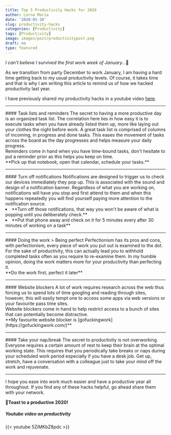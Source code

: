 ```yaml
---
title: Top 5 Productivity Hacks for 2020
author: Lorna Maria
date: '2020-01-10'
slug: productivity-hacks
categories: [Productivity]
tags: [Productivity]
image: images/post/productivitypost.png
draft: no
type: featured 
---
```

*I can't believe I survived the first work week of January…*🥳

As we transition from party December to work January, I am having a hard time getting back to my usual productivity levels. Of course, it takes time and that is why I am writing this article to remind us of how we hacked productivity last year.

I have previously shared my productivity hacks in a youtube video [here](https://www.youtube.com/watch?v=5ZiMKbZ8pdc&t=368s).
<hr>
#### Task lists and reminders 
The secret to having a more productive day is an organized task list. The correlation here lies in how easy it is to execute tasks when you have already listed them up, more like laying out your clothes the night before work. A great task list is comprised of columns of incoming, in progress and done tasks. This eases the movement of tasks across the board as the day progresses and helps measure your daily progress.<br> Reminders come in hand when you have time-bound tasks, don't hesitate to put a reminder prior as this helps you keep on time.<br>
**Pick up that notebook, open that calendar, schedule your tasks.**

<hr>
#### Turn off notifications
Notifications are designed to trigger us to check our devices immediately they pop up. This is associated with the sound and design of a notification banner. Regardless of what you are working on, notifications will have you stop and first attend to them and when this happens repeatedly you will find yourself paying more attention to the notification source.
<li> **Turn off those notifications, that way you won't be aware of what is popping until you deliberately check.**
<li> **Put that phone away and check on it for 5 minutes every after 30 minutes of working on a task**
<hr>
#### Doing the work > Being perfect
Perfectionism has its pros and cons, with perfectionism, every piece of work you put out is examined to the dot. For the sake of productivity, this can actually lead you to withhold completed tasks often as you require to re-examine them. In my humble opinion, doing the work matters more for your productivity than perfecting it.<br>
**Do the work first, perfect it later**
<hr>
#### Website blockers
A lot of work requires research across the web thus forcing us to spend lots of time googling and reading through sites, however, this will easily tempt one to access some apps via web versions or your favourite pass time sites.<br>
Website blockers come in hand to help restrict access to a bunch of sites that can potentially become distractive.<br>
**My favourite website blocker is [gofuckingwork](https://gofuckingwork.com/)**
<hr>
#### Take your nap/break
The secret to productivity is not overworking. Everyone requires a certain amount of rest to keep their brain at the optimal working state. This requires that you periodically take breaks or naps during your scheduled work period especially if you have a desk job. Get up, stretch, have a conversation with a colleague just to take your mind off the work and rejuvenate.
<hr>

I hope you ease into work much easier and have a productive year all throughout. If you find any of these hacks helpful, go ahead share them with your network.

**🥂Toast to a productive 2020!**
##### Youtube video on productivity

{{< youtube 5ZiMKbZ8pdc >}}
